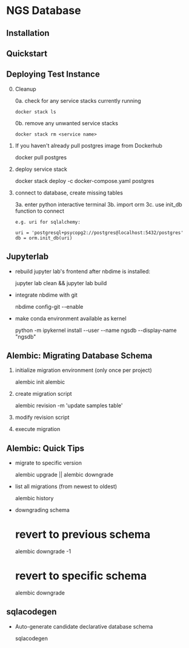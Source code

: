 NGS Database
============


Installation
------------


Quickstart
----------


Deploying Test Instance
-----------------------

0. Cleanup

   0a. check for any service stacks currently running
   
       docker stack ls
       
   0b. remove any unwanted service stacks
   
       docker stack rm <service name>


1. If you haven't already pull postgres image from Dockerhub

   docker pull postgres

2. deploy service stack

   docker stack deploy -c docker-compose.yaml postgres

3. connect to database, create missing tables

   3a. enter python interactive terminal
   3b. import orm
   3c. use init_db function to connect

       e.g. uri for sqlalchemy:

       uri = 'postgresql+psycopg2://postgres@localhost:5432/postgres'
       db = orm.init_db(uri)


Jupyterlab
----------

- rebuild jupyter lab's frontend after nbdime is installed:

  jupyter lab clean && jupyter lab build


- integrate nbdime with git

  nbdime config-git --enable


- make conda environment available as kernel

  python -m ipykernel install --user --name ngsdb --display-name "ngsdb"


Alembic: Migrating Database Schema
----------------------------------

1. initialize migration environment (only once per project)

   alembic init alembic

2. create migration script

   alembic revision -m 'update samples table'

3. modify revision script
4. execute migration


Alembic: Quick Tips
-------------------

- migrate to specific version

  alembic upgrade <target-revision> || alembic downgrade <target-revision>


- list all migrations (from newest to oldest)

  alembic history


- downgrading schema

  # revert to previous schema
  alembic downgrade -1
  
  # revert to specific schema
  alembic downgrade <version-id>


sqlacodegen
-----------

- Auto-generate candidate declarative database schema

  sqlacodegen <db-uri>
